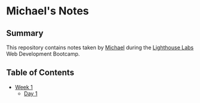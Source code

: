 # Michael's Notes

## Summary

This repository contains notes taken by [Michael](https://github.com/JackDuluoz) during the [Lighthouse Labs](https://www.lighthouselabs.ca/) Web Development Bootcamp.

## Table of Contents

* [Week 1](/Week_1)
  * [Day 1](/Week_1/Day_1)